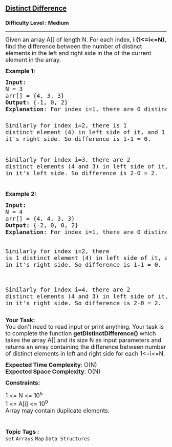 <h2><a href="https://www.geeksforgeeks.org/problems/distinct-difference--170647/1">Distinct Difference</a></h2><h3>Difficulty Level : Medium</h3><hr><div class="problems_problem_content__Xm_eO"><p><span style="font-size: 18px;">Given an array A[] of length N. For each index, <strong>i (1&lt;=i&lt;=N),</strong> find the difference between the number of distinct elements in the left and right side in the of the current element in the array.&nbsp;</span></p>
<p><span style="font-size: 18px;"><strong>Example 1:</strong></span></p>
<pre><span style="font-size: 18px;"><strong>Input</strong>:
N = 3
arr[] = {4, 3, 3}
<strong>Output:</strong> {-1, 0, 2}
<strong>Explanation</strong>: For index i=1, there are 0 distinct element in the left side of it, and 1 distinct element(3) in it's right side. So difference is 0-1 = -1. </span>

<span style="font-size: 18px;">Similarly for index i=2, there is 1 distinct element (4) in left side of it, and 1 distinct element(3) in it's right side. So difference is 1-1 = 0.</span>

<span style="font-size: 18px;">Similarly for index i=3, there are 2 distinct elements (4 and 3) in left side of it, and 0 distinct elements in it's left side. So difference is 2-0 = 2.</span>

</pre>
<p><span style="font-size: 18px;"><strong>Example 2:</strong></span></p>
<pre><span style="font-size: 18px;"><strong>Input:</strong>
N = 4
arr[] = {4, 4, 3, 3}
<strong>Output: </strong>{-2, 0, 0, 2}
<strong>Explanation</strong>: For index i=1, there are 0 distinct element in the left side of it, and 2 distinct element(4 and 3) in it's right side. So difference is 0-2 = -2.

</span><span style="font-size: 18px;">Similarly for index i=2, there is 1 distinct element (4) in left side of it, and 1 distinct element(3) in it's right side. So difference is 1-1 = 0.</span>

<span style="font-size: 18px;">Similarly for index i=4, there are 2 distinct elements (4 and 3) in left side of it, and 0 distinct element in it's right side. So difference is 2-0 = 2.</span></pre>
<p><span style="font-size: 18px;"><strong>Your Task:&nbsp; </strong><br>You don't need to read input or print anything. Your task is to complete the function <strong>getDistinctDifference()</strong> which takes the array A[] and its size N as input parameters and returns an array containing the difference between number of distinct elements in left and right side for each 1&lt;=i&lt;=N.</span></p>
<p><span style="font-size: 18px;"><strong>Expected Time Complexity</strong>: O(N)</span><br><span style="font-size: 18px;"><strong>Expected Space Complexity</strong>: O(N)</span></p>
<p><span style="font-size: 18px;"><strong>Constraints:</strong></span></p>
<p><span style="font-size: 18px;">1 &lt;= N &lt;= 10<sup>5</sup><br>1 &lt;= A[i] &lt;= 10<sup>9</sup><br>Array may contain duplicate elements.</span></p></div><br><p><span style=font-size:18px><strong>Topic Tags : </strong><br><code>set</code>&nbsp;<code>Arrays</code>&nbsp;<code>Map</code>&nbsp;<code>Data Structures</code>&nbsp;
